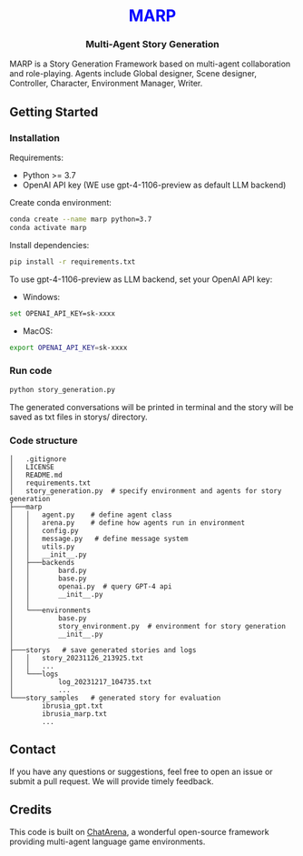 <h1 align="center">  <span style="color:blue">MARP</span> </h1>

<h3 align="center">
    <p>Multi-Agent Story Generation</p>
</h3>

MARP is a Story Generation Framework based on multi-agent collaboration and role-playing. Agents include Global designer, Scene designer, Controller, Character, Environment Manager, Writer.

## Getting Started

### Installation

Requirements:

- Python >= 3.7
- OpenAI API key (WE use gpt-4-1106-preview as default LLM backend)

Create conda environment:
```bash
conda create --name marp python=3.7
conda activate marp
```

Install dependencies:
```bash
pip install -r requirements.txt
```

To use gpt-4-1106-preview as LLM backend, set your OpenAI API key:

- Windows:
```bash
set OPENAI_API_KEY=sk-xxxx
```

- MacOS:
```bash
export OPENAI_API_KEY=sk-xxxx
```

### Run code

```bash
python story_generation.py
```
The generated conversations will be printed in terminal and the story will be saved as txt files in storys/ directory.

### Code structure 
```
│   .gitignore
│   LICENSE
│   README.md
│   requirements.txt
│   story_generation.py  # specify environment and agents for story generation
├───marp
│   │   agent.py    # define agent class
│   │   arena.py    # define how agents run in environment
│   │   config.py
│   │   message.py   # define message system
│   │   utils.py
│   │   __init__.py
│   ├───backends
│   │       bard.py
│   │       base.py
│   │       openai.py  # query GPT-4 api
│   │       __init__.py
│   │
│   └───environments
│           base.py
│           story_environment.py  # environment for story generation
│           __init__.py
│
├───storys   # save generated stories and logs
│   │   story_20231126_213925.txt
│   │   ...
│   └───logs
│           log_20231217_104735.txt
│           ...
└───story_samples   # generated story for evaluation
        ibrusia_gpt.txt
        ibrusia_marp.txt
        ...
```

## Contact
If you have any questions or suggestions, feel free to open an issue or submit a pull request. We will provide timely feedback.

## Credits
This code is built on [ChatArena](https://github.com/Farama-Foundation/chatarena), a wonderful open-source framework providing multi-agent language game environments.

